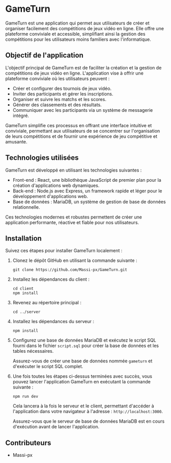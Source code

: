 # GameTurn

GameTurn est une application qui permet aux utilisateurs de créer et organiser facilement des compétitions de jeux vidéo en ligne. Elle offre une plateforme conviviale et accessible, simplifiant ainsi la gestion des compétitions pour les utilisateurs moins familiers avec l'informatique.

## Objectif de l'application

L'objectif principal de GameTurn est de faciliter la création et la gestion de compétitions de jeux vidéo en ligne. L'application vise à offrir une plateforme conviviale où les utilisateurs peuvent :

- Créer et configurer des tournois de jeux vidéo.
- Inviter des participants et gérer les inscriptions.
- Organiser et suivre les matchs et les scores.
- Générer des classements et des résultats.
- Communiquer avec les participants via un système de messagerie intégré.

GameTurn simplifie ces processus en offrant une interface intuitive et conviviale, permettant aux utilisateurs de se concentrer sur l'organisation de leurs compétitions et de fournir une expérience de jeu compétitive et amusante.

## Technologies utilisées

GameTurn est développé en utilisant les technologies suivantes :

- Front-end : React, une bibliothèque JavaScript de premier plan pour la création d'applications web dynamiques.
- Back-end : Node.js avec Express, un framework rapide et léger pour le développement d'applications web.
- Base de données : MariaDB, un système de gestion de base de données relationnelle.

Ces technologies modernes et robustes permettent de créer une application performante, réactive et fiable pour nos utilisateurs.

## Installation

Suivez ces étapes pour installer GameTurn localement :

1. Clonez le dépôt GitHub en utilisant la commande suivante :

   ```
   git clone https://github.com/Massi-px/GameTurn.git
   ```

2. Installez les dépendances du client :

   ```
   cd client
   npm install
   ```

3. Revenez au répertoire principal :

   ```
   cd ../server
   ```

4. Installez les dépendances du serveur :

   ```
   npm install
   ```

5. Configurez une base de données MariaDB et exécutez le script SQL fourni dans le fichier `script.sql` pour créer la base de données et les tables nécessaires.

   Assurez-vous de créer une base de données nommée `gameturn` et d'exécuter le script SQL complet.

6. Une fois toutes les étapes ci-dessus terminées avec succès, vous pouvez lancer l'application GameTurn en exécutant la commande suivante :

   ```
   npm run dev
   ```

   Cela lancera à la fois le serveur et le client, permettant d'accéder à l'application dans votre navigateur à l'adresse : `http://localhost:3000`.

   Assurez-vous que le serveur de base de données MariaDB est en cours d'exécution avant de lancer l'application.

## Contributeurs

- Massi-px 
